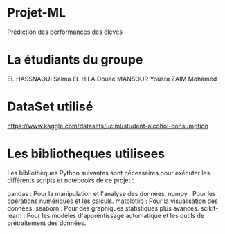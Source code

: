 # Projet-ML
Prédiction des pérformances des élèves
# La étudiants du groupe
EL HASSNAOUI Salma
EL HILA Douae
MANSOUR Yousra
ZAIM Mohamed
# DataSet utilisé
https://www.kaggle.com/datasets/uciml/student-alcohol-consumption
# Les bibliotheques utilisees
Les bibliothèques Python suivantes sont nécessaires pour exécuter les différents scripts et notebooks de ce projet :

pandas : Pour la manipulation et l'analyse des données.
numpy : Pour les opérations numériques et les calculs.
matplotlib : Pour la visualisation des données.
seaborn : Pour des graphiques statistiques plus avancés.
scikit-learn : Pour les modèles d'apprentissage automatique et les outils de prétraitement des données.
